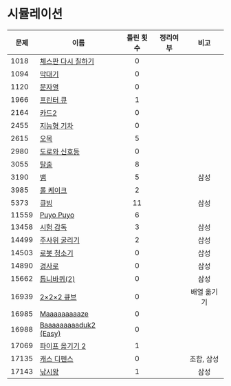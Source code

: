 # 시뮬레이션

| 문제    | 이름                                       | 틀린 횟수 | 정리여부  |   비고   |
| ----- | ---------------------------------------- | :---: | :---: | :----: |
| 1018  | [체스판 다시 칠하기](1018/README.md)             |   0   |       |        |
| 1094  | [막대기](1094/README.md)                    |   0   |       |        |
| 1120  | [문자열](1120/README.md)                    |   0   |       |        |
| 1966  | [프린터 큐](1966/README.md)                  |   1   |       |        |
| 2164  | [카드2](2164/README.md)                    |   0   |       |        |
| 2455  | [지능형 기차](2455/README.md)                 |   0   |       |        |
| 2615  | [오목](2615/README.md)                     |   5   |       |        |
| 2980  | [도로와 신호등](2980/README.md)                |   0   |       |        |
| 3055  | [탈출](3055/README.md)                     |   8   |       |        |
| 3190  | [뱀](3190/README.md)                      |   5   |       |   삼성   |
| 3985  | [롤 케이크](3985/README.md)                  |   2   |       |        |
| 5373  | [큐빙](5373/README.md)                     |  11   |       |   삼성   |
| 11559 | [Puyo Puyo](11559/README.md)             |   6   |       |        |
| 13458 | [시험 감독](13458/README.md)                 |   3   |       |   삼성   |
| 14499 | [주사위 굴리기](14499/README.md)               |   2   |       |   삼성   |
| 14503 | [로봇 청소기](14503/README.md)                |   0   |       |   삼성   |
| 14890 | [경사로](14890/README.md)                   |   0   |       |   삼성   |
| 15662 | [톱니바퀴(2)](15662/README.md)               |   0   |       |   삼성   |
| 16939 | [2×2×2 큐브](16939/README.md)              |   0   |       | 배열 옮기기 |
| 16985 | [Maaaaaaaaaze](16985/README.md)          |   0   |       |        |
| 16988 | [Baaaaaaaaaduk2 (Easy)](16988/README.md) |   0   |       |        |
| 17069 | [파이프 옮기기 2](17069/README.md)             |   1   |       |        |
| 17135 | [캐스 디펜스](17135/README.md)                |   0   |       | 조합, 삼성 |
| 17143 | [낚시왕](17143/README.md)                   |   1   |       |   삼성   |